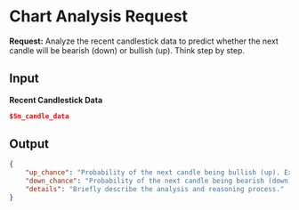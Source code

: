 # Chart Analysis Request

**Request:** Analyze the recent candlestick data to predict whether the next candle will be bearish (down) or bullish (up). Think step by step.

## Input

**Recent Candlestick Data**
```json
$5m_candle_data
```

## Output
```json
{
    "up_chance": "Probability of the next candle being bullish (up). Expressed as an integer from 0 to 100.",
    "down_chance": "Probability of the next candle being bearish (down). Expressed as an integer from 0 to 100.",
    "details": "Briefly describe the analysis and reasoning process."
}
```